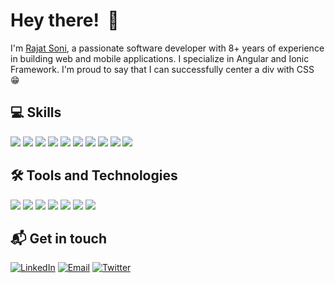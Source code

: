 # Hey there! &nbsp;👋

I'm [Rajat Soni](https://linkedin.com/in/rajat-soni), a passionate software developer with 8+ years of experience in building web and mobile applications. I specialize in Angular and Ionic Framework. I'm proud to say that I can successfully center a div with CSS 😁

## :computer: Skills
![](https://img.shields.io/badge/Angular-DD0031?style=for-the-badge&logo=angular&logoColor=white)
![](https://img.shields.io/badge/Ionic-3880FF?style=for-the-badge&logo=ionic&logoColor=white)
![](https://img.shields.io/badge/rxjs-B7178C?style=for-the-badge&logo=ReactiveX&logoColor=white)
![](https://img.shields.io/badge/JavaScript-F7DF1E?style=for-the-badge&logo=javascript&logoColor=white)
![](https://img.shields.io/badge/TypeScript-3178C6?style=for-the-badge&logo=typescript&logoColor=white)
![](https://img.shields.io/badge/HTML5-E34F26?style=for-the-badge&logo=html5&logoColor=white)
![](https://img.shields.io/badge/CSS3-1572B6?style=for-the-badge&logo=css3&logoColor=white)
![](https://img.shields.io/badge/sass-CC6699?style=for-the-badge&logo=sass&logoColor=white)
![](https://img.shields.io/badge/Nodejs-339933?style=for-the-badge&logo=node.js&logoColor=white)
![](https://img.shields.io/badge/git-F05032?style=for-the-badge&logo=git&logoColor=white)


## :hammer_and_wrench: Tools and Technologies
![](https://img.shields.io/badge/capacitor-119EFF?style=for-the-badge&logo=capacitor&logoColor=white)
![](https://img.shields.io/badge/cordova-35434F?style=for-the-badge&logo=apache-cordova&logoColor=white)
![](https://img.shields.io/badge/npm-CB3837?style=for-the-badge&logo=npm&logoColor=white)
![](https://img.shields.io/badge/Webpack-8DD6F9?style=for-the-badge&logo=webpack&logoColor=white)
![](https://img.shields.io/badge/Netlify-00C7B7?style=for-the-badge&logo=netlify&logoColor=white)
![](https://img.shields.io/badge/Teamcity-000000?style=for-the-badge&logo=teamcity&logoColor=white)
![](https://img.shields.io/badge/jira-0052CC?style=for-the-badge&logo=jira-software&logoColor=white)


## :mailbox_with_mail: Get in touch
[![LinkedIn](https://img.shields.io/badge/Linkedin-0A66C2?style=for-the-badge&logo=linkedin&logoColor=white)](https://linkedin.com/in/rajat-soni)
[![Email](https://img.shields.io/badge/email-0078D4?style=for-the-badge&logo=microsoft-outlook&logoColor=white)](mailto:rajatsoni9@outlook.com)
[![Twitter](https://img.shields.io/badge/twitter-1DA1F2?style=for-the-badge&logo=twitter&logoColor=white)](https://twitter.com/_rajatsoni_)
